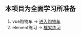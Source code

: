 ## 本项目为全面学习所准备

1. vue购物车 -> [进入购物车](/shop/README.md)
2. element练习 -> [框架练习](/login-element/README.md)